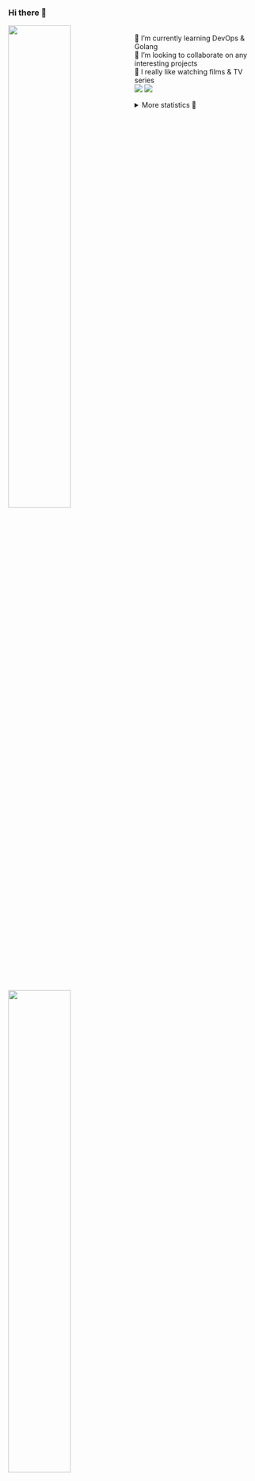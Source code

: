 ### Hi there 👋


[<img align="left" width="50%" src="https://github-readme-stats.vercel.app/api?username=rufusnufus&hide=issues&show_icons=true&count_private=true&theme=transparent&title_color=FF6F40&text_color=FBF9F8&icon_color=F48242&hide_border=true&hide_title=true#gh-dark-mode-only">](https://metrics.lecoq.io/rufusnufus#gh-dark-mode-only)
[<img align="left" width="50%" src="https://github-readme-stats.vercel.app/api?username=rufusnufus&hide=issues&show_icons=true&count_private=true&theme=transparent&title_color=FF6533&text_color=4D4644&icon_color=FF8038&hide_border=true&hide_title=true#gh-light-mode-only">](https://metrics.lecoq.io/rufusnufus#gh-light-mode-only)

<p>
  <br>
  🌱 I’m currently learning DevOps & Golang</br>
  👯 I’m looking to collaborate on any interesting projects</br>
  🎥 I really like watching films & TV series</br>
  <a href="https://linkedin.com/in/rufusnufus"><img src="https://img.shields.io/badge/linkedin-0077B5.svg?style=for-the-badge&logo=linkedin&logoColor=white"/></a>
  <a href="https://t.me/rufusnufus"><img src="https://img.shields.io/badge/-telegram-black?style=for-the-badge&color=blue&logo=telegram"/></a>
</p>

<p text-align="left">
<details>
  <summary>More statistics 👀</summary><br/>

<!--START_SECTION:waka-->
![Code Time](http://img.shields.io/badge/Code%20Time-764%20hrs%2047%20mins-blue)

![Profile Views](http://img.shields.io/badge/Profile%20Views-0-blue)

**I'm an Early 🐤** 

```text
🌞 Morning                7224 commits        █████░░░░░░░░░░░░░░░░░░░░   20.65 % 
🌆 Daytime                20373 commits       ███████████████░░░░░░░░░░   58.24 % 
🌃 Evening                6566 commits        █████░░░░░░░░░░░░░░░░░░░░   18.77 % 
🌙 Night                  821 commits         █░░░░░░░░░░░░░░░░░░░░░░░░   02.35 % 
```
📅 **I'm Most Productive on Wednesday** 

```text
Monday                   6608 commits        █████░░░░░░░░░░░░░░░░░░░░   18.89 % 
Tuesday                  6131 commits        ████░░░░░░░░░░░░░░░░░░░░░   17.53 % 
Wednesday                7668 commits        █████░░░░░░░░░░░░░░░░░░░░   21.92 % 
Thursday                 6632 commits        █████░░░░░░░░░░░░░░░░░░░░   18.96 % 
Friday                   6366 commits        █████░░░░░░░░░░░░░░░░░░░░   18.20 % 
Saturday                 933 commits         █░░░░░░░░░░░░░░░░░░░░░░░░   02.67 % 
Sunday                   646 commits         ░░░░░░░░░░░░░░░░░░░░░░░░░   01.85 % 
```


📊 **This Week I Spent My Time On** 

```text
💬 Programming Languages: 
No Activity Tracked This Week

🔥 Editors: 
No Activity Tracked This Week
```

**I Mostly Code in Go** 

```text
Go                       21 repos            █████░░░░░░░░░░░░░░░░░░░░   19.63 % 
Python                   19 repos            ████░░░░░░░░░░░░░░░░░░░░░   17.76 % 
Shell                    6 repos             █░░░░░░░░░░░░░░░░░░░░░░░░   05.61 % 
Smarty                   5 repos             █░░░░░░░░░░░░░░░░░░░░░░░░   04.67 % 
Kotlin                   3 repos             █░░░░░░░░░░░░░░░░░░░░░░░░   02.80 % 
```




 Last Updated on 13/08/2024 01:01:45 UTC
<!--END_SECTION:waka-->

</details>
</p>
